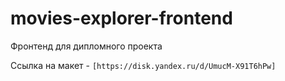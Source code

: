 # movies-explorer-frontend
Фронтенд для дипломного проекта

Ссылка на макет - `[https://disk.yandex.ru/d/UmucM-X91T6hPw]`
